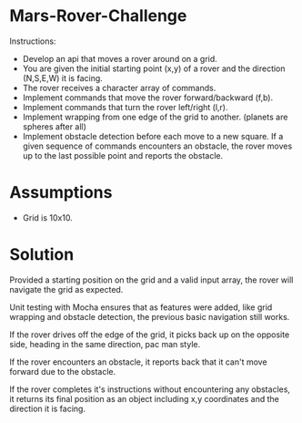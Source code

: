 # Mars-Rover-Challenge

  Instructions: 
  - Develop an api that moves a rover around on a grid.
  - You are given the initial starting point (x,y) of a rover and the direction (N,S,E,W) it is facing.
  - The rover receives a character array of commands.
  - Implement commands that move the rover forward/backward (f,b).
  - Implement commands that turn the rover left/right (l,r).
  - Implement wrapping from one edge of the grid to another. (planets are spheres after all)
  - Implement obstacle detection before each move to a new square. If a given sequence of commands encounters an obstacle, the rover   moves up to the last possible point and reports the obstacle.

# Assumptions

  - Grid is 10x10.

# Solution

Provided a starting position on the grid and a valid input array, the rover will navigate the grid as expected. 

Unit testing with Mocha ensures that as features were added, like grid wrapping and obstacle detection, the previous basic navigation still works.

If the rover drives off the edge of the grid, it picks back up on the opposite side, heading in the same direction, pac man style. 

If the rover encounters an obstacle, it reports back that it can't move forward due to the obstacle.

If the rover completes it's instructions without encountering any obstacles, it returns its final position as an object including x,y coordinates and the direction it is facing. 